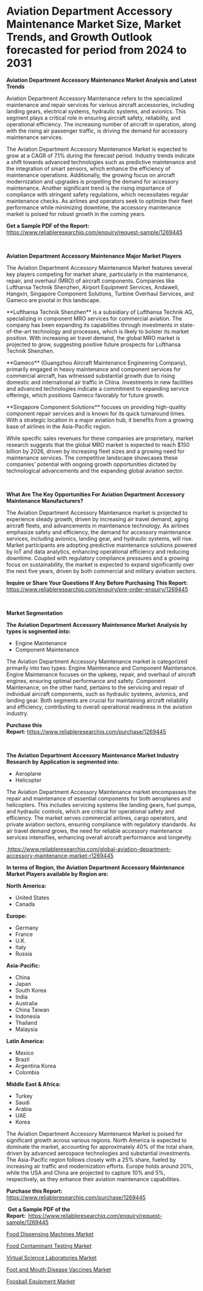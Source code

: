 <p><h1>Aviation Department Accessory Maintenance Market Size, Market Trends, and Growth Outlook forecasted for period from 2024 to 2031</h1></p><p><strong>Aviation Department Accessory Maintenance Market Analysis and Latest Trends</strong></p>
<p><p>Aviation Department Accessory Maintenance refers to the specialized maintenance and repair services for various aircraft accessories, including landing gears, electrical systems, hydraulic systems, and avionics. This segment plays a critical role in ensuring aircraft safety, reliability, and operational efficiency. The increasing number of aircraft in operation, along with the rising air passenger traffic, is driving the demand for accessory maintenance services. </p><p>The Aviation Department Accessory Maintenance Market is expected to grow at a CAGR of 7.1% during the forecast period. Industry trends indicate a shift towards advanced technologies such as predictive maintenance and the integration of smart sensors, which enhance the efficiency of maintenance operations. Additionally, the growing focus on aircraft modernization and upgrades is propelling the demand for accessory maintenance. Another significant trend is the rising importance of compliance with stringent safety regulations, which necessitates regular maintenance checks. As airlines and operators seek to optimize their fleet performance while minimizing downtime, the accessory maintenance market is poised for robust growth in the coming years.</p></p>
<p><strong>Get a Sample PDF of the Report:&nbsp;</strong> <a href="https://www.reliableresearchiq.com/enquiry/request-sample/1269445?utm_campaign=1132&utm_medium=2&utm_source=Github&utm_content=ia&utm_term=03102024&utm_id=aviation-department-accessory-maintenance">https://www.reliableresearchiq.com/enquiry/request-sample/1269445</a></p>
<p>&nbsp;</p>
<p><strong>Aviation Department Accessory Maintenance Major Market Players</strong></p>
<p><p>The Aviation Department Accessory Maintenance Market features several key players competing for market share, particularly in the maintenance, repair, and overhaul (MRO) of aircraft components. Companies like Lufthansa Technik Shenzhen, Airport Equipment Services, Andawell, Hangxin, Singapore Component Solutions, Turbine Overhaul Services, and Gameco are pivotal in this landscape.</p><p>**Lufthansa Technik Shenzhen** is a subsidiary of Lufthansa Technik AG, specializing in component MRO services for commercial aviation. The company has been expanding its capabilities through investments in state-of-the-art technology and processes, which is likely to bolster its market position. With increasing air travel demand, the global MRO market is projected to grow, suggesting positive future prospects for Lufthansa Technik Shenzhen.</p><p>**Gameco** (Guangzhou Aircraft Maintenance Engineering Company), primarily engaged in heavy maintenance and component services for commercial aircraft, has witnessed substantial growth due to rising domestic and international air traffic in China. Investments in new facilities and advanced technologies indicate a commitment to expanding service offerings, which positions Gameco favorably for future growth. </p><p>**Singapore Component Solutions** focuses on providing high-quality component repair services and is known for its quick turnaround times. With a strategic location in a major aviation hub, it benefits from a growing base of airlines in the Asia-Pacific region. </p><p>While specific sales revenues for these companies are proprietary, market research suggests that the global MRO market is expected to reach $150 billion by 2026, driven by increasing fleet sizes and a growing need for maintenance services. The competitive landscape showcases these companies' potential with ongoing growth opportunities dictated by technological advancements and the expanding global aviation sector.</p></p>
<p>&nbsp;</p>
<p><strong>What Are The Key Opportunities For Aviation Department Accessory Maintenance Manufacturers?</strong></p>
<p><p>The Aviation Department Accessory Maintenance market is projected to experience steady growth, driven by increasing air travel demand, aging aircraft fleets, and advancements in maintenance technology. As airlines emphasize safety and efficiency, the demand for accessory maintenance services, including avionics, landing gear, and hydraulic systems, will rise. Market participants are adopting predictive maintenance solutions powered by IoT and data analytics, enhancing operational efficiency and reducing downtime. Coupled with regulatory compliance pressures and a growing focus on sustainability, the market is expected to expand significantly over the next five years, driven by both commercial and military aviation sectors.</p></p>
<p><strong>Inquire or Share Your Questions If Any Before Purchasing This Report:</strong> <a href="https://www.reliableresearchiq.com/enquiry/pre-order-enquiry/1269445?utm_campaign=1132&utm_medium=2&utm_source=Github&utm_content=ia&utm_term=03102024&utm_id=aviation-department-accessory-maintenance">https://www.reliableresearchiq.com/enquiry/pre-order-enquiry/1269445</a></p>
<p>&nbsp;</p>
<p><strong>Market Segmentation</strong></p>
<p><strong>The Aviation Department Accessory Maintenance Market Analysis by types is segmented into:</strong></p>
<p><ul><li>Engine Maintenance</li><li>Component Maintenance</li></ul></p>
<p><p>The Aviation Department Accessory Maintenance market is categorized primarily into two types: Engine Maintenance and Component Maintenance. Engine Maintenance focuses on the upkeep, repair, and overhaul of aircraft engines, ensuring optimal performance and safety. Component Maintenance, on the other hand, pertains to the servicing and repair of individual aircraft components, such as hydraulic systems, avionics, and landing gear. Both segments are crucial for maintaining aircraft reliability and efficiency, contributing to overall operational readiness in the aviation industry.</p></p>
<p><strong>Purchase this Report:&nbsp;</strong><a href="https://www.reliableresearchiq.com/purchase/1269445?utm_campaign=1132&utm_medium=2&utm_source=Github&utm_content=ia&utm_term=03102024&utm_id=aviation-department-accessory-maintenance">https://www.reliableresearchiq.com/purchase/1269445</a></p>
<p>&nbsp;</p>
<p><strong>The Aviation Department Accessory Maintenance Market Industry Research by Application is segmented into:</strong></p>
<p><ul><li>Aeroplane</li><li>Helicopter</li></ul></p>
<p><p>The Aviation Department Accessory Maintenance market encompasses the repair and maintenance of essential components for both aeroplanes and helicopters. This includes servicing systems like landing gears, fuel pumps, and hydraulic controls, which are critical for operational safety and efficiency. The market serves commercial airlines, cargo operators, and private aviation sectors, ensuring compliance with regulatory standards. As air travel demand grows, the need for reliable accessory maintenance services intensifies, enhancing overall aircraft performance and longevity.</p></p>
<p><a href="https://www.reliableresearchiq.com/global-aviation-department-accessory-maintenance-market-r1269445?utm_campaign=1132&utm_medium=2&utm_source=Github&utm_content=ia&utm_term=03102024&utm_id=aviation-department-accessory-maintenance">&nbsp;https://www.reliableresearchiq.com/global-aviation-department-accessory-maintenance-market-r1269445</a></p>
<p><strong>In terms of Region, the Aviation Department Accessory Maintenance Market Players available by Region are:</strong></p>
<p>
    <p> <strong> North America: </strong>
        <ul>
            <li>United States</li>
            <li>Canada</li>
        </ul>
        </p> 
    <p> <strong> Europe: </strong>
        <ul>
            <li>Germany</li>
            <li>France</li>
            <li>U.K.</li>
            <li>Italy</li>
            <li>Russia</li>
        </ul>
        </p> 
    <p> <strong> Asia-Pacific: </strong>
        <ul>
            <li>China</li>
            <li>Japan</li>
            <li>South Korea</li>
            <li>India</li>
            <li>Australia</li>
            <li>China Taiwan</li>
            <li>Indonesia</li>
            <li>Thailand</li>
            <li>Malaysia</li>
        </ul>
        </p> 
    <p> <strong> Latin America: </strong>
        <ul>
            <li>Mexico</li>
            <li>Brazil</li>
            <li>Argentina Korea</li>
            <li>Colombia</li>
        </ul>
        </p> 
    <p> <strong> Middle East & Africa: </strong>
        <ul>
            <li>Turkey</li>
            <li>Saudi</li>
            <li>Arabia</li>
            <li>UAE</li>
            <li>Korea</li>
        </ul>
    </p>
    </p>
<p><p>The Aviation Department Accessory Maintenance Market is poised for significant growth across various regions. North America is expected to dominate the market, accounting for approximately 40% of the total share, driven by advanced aerospace technologies and substantial investments. The Asia-Pacific region follows closely with a 25% share, fueled by increasing air traffic and modernization efforts. Europe holds around 20%, while the USA and China are projected to capture 10% and 5%, respectively, as they enhance their aviation maintenance capabilities.</p></p>
<p><strong>Purchase this Report: </strong><a href="https://www.reliableresearchiq.com/purchase/1269445?utm_campaign=1132&utm_medium=2&utm_source=Github&utm_content=ia&utm_term=03102024&utm_id=aviation-department-accessory-maintenance">https://www.reliableresearchiq.com/purchase/1269445</a></p>
<p>&nbsp;<strong>Get a Sample PDF of the Report:&nbsp;&nbsp;</strong><a href="https://www.reliableresearchiq.com/enquiry/request-sample/1269445?utm_campaign=1132&utm_medium=2&utm_source=Github&utm_content=ia&utm_term=03102024&utm_id=aviation-department-accessory-maintenance">https://www.reliableresearchiq.com/enquiry/request-sample/1269445</a></p>
<p><strong></strong></p>
<p><p><a href="https://www.linkedin.com/pulse/global-food-dispensing-machines-market-landscape-future-trends-twnff?trackingId=r%2B7oOUdsQ9SG6%2Fu5hMa%2Fmw%3D%3D&utm_campaign=1132&utm_medium=2&utm_source=Github&utm_content=ia&utm_term=03102024&utm_id=aviation-department-accessory-maintenance">Food Dispensing Machines Market</a></p><p><a href="https://www.linkedin.com/pulse/food-contaminant-testing-market-size-type-pathogens-testingpesticides-fuxpf?utm_campaign=1132&utm_medium=2&utm_source=Github&utm_content=ia&utm_term=03102024&utm_id=aviation-department-accessory-maintenance">Food Contaminant Testing Market</a></p><p><a href="https://github.com/miisleuze/Market-Research-Report-List-1/blob/main/virtual-science-laboratories-market.md?utm_campaign=1132&utm_medium=2&utm_source=Github&utm_content=ia&utm_term=03102024&utm_id=aviation-department-accessory-maintenance">Virtual Science Laboratories Market</a></p><p><a href="https://www.linkedin.com/pulse/role-foot-mouth-disease-vaccines-market-applications-cattlepigsheep-wbq9f?trackingId=noOBEE7oTQOfrODJecNNOw%3D%3D&utm_campaign=1132&utm_medium=2&utm_source=Github&utm_content=ia&utm_term=03102024&utm_id=aviation-department-accessory-maintenance">Foot and Mouth Disease Vaccines Market</a></p><p><a href="https://www.linkedin.com/pulse/foosball-equipment-market-size-segmentation-trends-growth-analysis-momrc?trackingId=hI6hPbxqQlG8%2B00O0xBwKw%3D%3D&utm_campaign=1132&utm_medium=2&utm_source=Github&utm_content=ia&utm_term=03102024&utm_id=aviation-department-accessory-maintenance">Foosball Equipment Market</a></p></p>